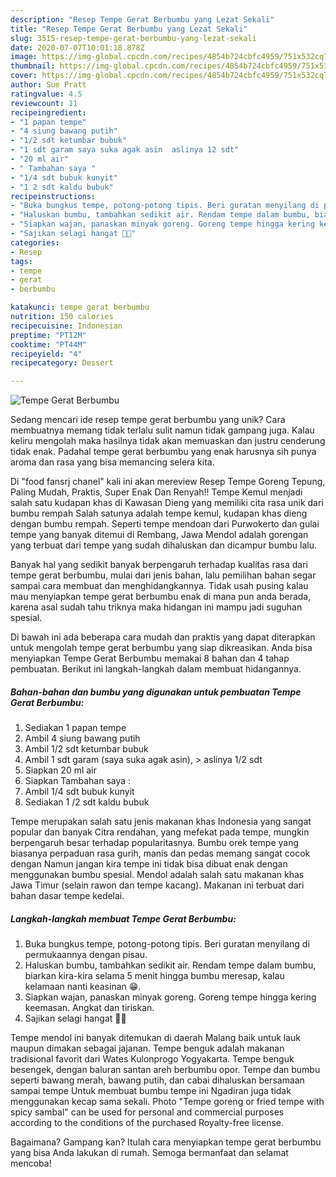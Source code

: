 ```yaml
---
description: "Resep Tempe Gerat Berbumbu yang Lezat Sekali"
title: "Resep Tempe Gerat Berbumbu yang Lezat Sekali"
slug: 3515-resep-tempe-gerat-berbumbu-yang-lezat-sekali
date: 2020-07-07T10:01:18.878Z
image: https://img-global.cpcdn.com/recipes/4854b724cbfc4959/751x532cq70/tempe-gerat-berbumbu-foto-resep-utama.jpg
thumbnail: https://img-global.cpcdn.com/recipes/4854b724cbfc4959/751x532cq70/tempe-gerat-berbumbu-foto-resep-utama.jpg
cover: https://img-global.cpcdn.com/recipes/4854b724cbfc4959/751x532cq70/tempe-gerat-berbumbu-foto-resep-utama.jpg
author: Sue Pratt
ratingvalue: 4.5
reviewcount: 11
recipeingredient:
- "1 papan tempe"
- "4 siung bawang putih"
- "1/2 sdt ketumbar bubuk"
- "1 sdt garam saya suka agak asin  aslinya 12 sdt"
- "20 ml air"
- " Tambahan saya "
- "1/4 sdt bubuk kunyit"
- "1 2 sdt kaldu bubuk"
recipeinstructions:
- "Buka bungkus tempe, potong-potong tipis. Beri guratan menyilang di permukaannya dengan pisau."
- "Haluskan bumbu, tambahkan sedikit air. Rendam tempe dalam bumbu, biarkan kira-kira selama 5 menit hingga bumbu meresap, kalau kelamaan nanti keasinan 😁."
- "Siapkan wajan, panaskan minyak goreng. Goreng tempe hingga kering keemasan. Angkat dan tiriskan."
- "Sajikan selagi hangat 🤗😘"
categories:
- Resep
tags:
- tempe
- gerat
- berbumbu

katakunci: tempe gerat berbumbu 
nutrition: 150 calories
recipecuisine: Indonesian
preptime: "PT12M"
cooktime: "PT44M"
recipeyield: "4"
recipecategory: Dessert

---
```



![Tempe Gerat Berbumbu](https://img-global.cpcdn.com/recipes/4854b724cbfc4959/751x532cq70/tempe-gerat-berbumbu-foto-resep-utama.jpg)

Sedang mencari ide resep tempe gerat berbumbu yang unik? Cara membuatnya memang tidak terlalu sulit namun tidak gampang juga. Kalau keliru mengolah maka hasilnya tidak akan memuaskan dan justru cenderung tidak enak. Padahal tempe gerat berbumbu yang enak harusnya sih punya aroma dan rasa yang bisa memancing selera kita.

Di &#34;food fansrj chanel&#34; kali ini akan mereview Resep Tempe Goreng Tepung, Paling Mudah, Praktis, Super Enak Dan Renyah!! Tempe Kemul menjadi salah satu kudapan khas di Kawasan Dieng yang memiliki cita rasa unik dari bumbu rempah Salah satunya adalah tempe kemul, kudapan khas dieng dengan bumbu rempah. Seperti tempe mendoan dari Purwokerto dan gulai tempe yang banyak ditemui di Rembang, Jawa Mendol adalah gorengan yang terbuat dari tempe yang sudah dihaluskan dan dicampur bumbu lalu.

Banyak hal yang sedikit banyak berpengaruh terhadap kualitas rasa dari tempe gerat berbumbu, mulai dari jenis bahan, lalu pemilihan bahan segar sampai cara membuat dan menghidangkannya. Tidak usah pusing kalau mau menyiapkan tempe gerat berbumbu enak di mana pun anda berada, karena asal sudah tahu triknya maka hidangan ini mampu jadi suguhan spesial.


Di bawah ini ada beberapa cara mudah dan praktis yang dapat diterapkan untuk mengolah tempe gerat berbumbu yang siap dikreasikan. Anda bisa menyiapkan Tempe Gerat Berbumbu memakai 8 bahan dan 4 tahap pembuatan. Berikut ini langkah-langkah dalam membuat hidangannya.

<!--inarticleads1-->

##### Bahan-bahan dan bumbu yang digunakan untuk pembuatan Tempe Gerat Berbumbu:

1. Sediakan 1 papan tempe
1. Ambil 4 siung bawang putih
1. Ambil 1/2 sdt ketumbar bubuk
1. Ambil 1 sdt garam (saya suka agak asin), &gt; aslinya 1/2 sdt
1. Siapkan 20 ml air
1. Siapkan  Tambahan saya :
1. Ambil 1/4 sdt bubuk kunyit
1. Sediakan 1 /2 sdt kaldu bubuk


Tempe merupakan salah satu jenis makanan khas Indonesia yang sangat popular dan banyak Citra rendahan, yang mefekat pada tempe, mungkin berpengaruh besar terhadap popularitasnya. Bumbu orek tempe yang biasanya perpaduan rasa gurih, manis dan pedas memang sangat cocok dengan Namun jangan kira tempe ini tidak bisa dibuat enak dengan menggunakan bumbu spesial. Mendol adalah salah satu makanan khas Jawa Timur (selain rawon dan tempe kacang). Makanan ini terbuat dari bahan dasar tempe kedelai. 

<!--inarticleads2-->

##### Langkah-langkah membuat Tempe Gerat Berbumbu:

1. Buka bungkus tempe, potong-potong tipis. Beri guratan menyilang di permukaannya dengan pisau.
1. Haluskan bumbu, tambahkan sedikit air. Rendam tempe dalam bumbu, biarkan kira-kira selama 5 menit hingga bumbu meresap, kalau kelamaan nanti keasinan 😁.
1. Siapkan wajan, panaskan minyak goreng. Goreng tempe hingga kering keemasan. Angkat dan tiriskan.
1. Sajikan selagi hangat 🤗😘


Tempe mendol ini banyak ditemukan di daerah Malang baik untuk lauk maupun dimakan sebagai jajanan. Tempe benguk adalah makanan tradisional favorit dari Wates Kulonprogo Yogyakarta. Tempe benguk besengek, dengan baluran santan areh berbumbu opor. Tempe dan bumbu seperti bawang merah, bawang putih, dan cabai dihaluskan bersamaan sampai tempe Untuk membuat bumbu tempe ini Ngadiran juga tidak menggunakan kecap sama sekali. Photo &#34;Tempe goreng or fried tempe with spicy sambal&#34; can be used for personal and commercial purposes according to the conditions of the purchased Royalty-free license. 

Bagaimana? Gampang kan? Itulah cara menyiapkan tempe gerat berbumbu yang bisa Anda lakukan di rumah. Semoga bermanfaat dan selamat mencoba!
